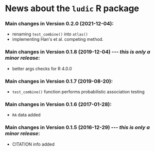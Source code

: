 # News about the `ludic` R package

### Main changes in Version 0.2.0 (2021-12-04):

 * renaming `test_combine()` into `atlas()`
 * implementing Han's et al. competing method.


### Main changes in Version 0.1.8 (2019-12-04) --- *this is only a minor release*:

 * better args checks for R 4.0.0

### Main changes in Version 0.1.7 (2019-08-20):

 * `test_combine()` function performs probabilistic association testing  


### Main changes in Version 0.1.6 (2017-01-28):

 * `RA` data added  


### Main changes in Version 0.1.5 (2016-12-29) --- *this is only a minor release*:

 * CITATION info added
